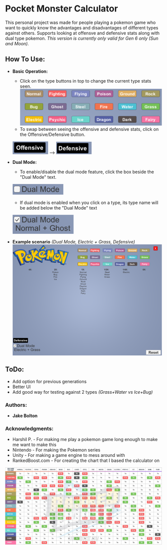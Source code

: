 # Pocket Monster Calculator
This personal project was made for people playing a pokemon game who want to quickly know the advantages and disadvantages
of different types against others. Supports looking at offensve and defensive stats along with dual type pokemon.
*This version is currently only valid for Gen 6 only (Sun and Moon).*

	
## How To Use:
- **Basic Operation:**
	- Click on the type buttons in top to change the current type stats seen. 
	![Type Buttons](https://github.com/ate134/PocketMonsterCalculator/blob/master/Assets/Materials/Pictures%20for%20GitHub/Types.PNG "Type Buttons")
	- To swap between seeing the offensive and defensive stats, click on the
	Offensive/Defensive button. 
	
	![Offensive Button](https://github.com/ate134/PocketMonsterCalculator/blob/master/Assets/Materials/Pictures%20for%20GitHub/OffensiveButton.PNG "Offensive Button")    -->    ![Defensive Button](https://github.com/ate134/PocketMonsterCalculator/blob/master/Assets/Materials/Pictures%20for%20GitHub/DefensiveButton.PNG "Defensive Button")
	
- **Dual Mode:**
	- To enable/disable the dual mode feature, click the box beside the "Dual Mode" text. 
	
	![Dual Mode Text](https://github.com/ate134/PocketMonsterCalculator/blob/master/Assets/Materials/Pictures%20for%20GitHub/DualModeToggle.PNG "Dual Mode Text")
	- If dual mode is enabled when you click on a type, its type name will be added below the 
	"Dual Mode" text 
	
	![Dual Mode with Types](https://github.com/ate134/PocketMonsterCalculator/blob/master/Assets/Materials/Pictures%20for%20GitHub/DualModeTypeNames.PNG "Dual mode with types")

- **Example scenario** *(Dual Mode, Electric + Grass, Defensive)*
	![Example screen](https://github.com/ate134/PocketMonsterCalculator/blob/master/Assets/Materials/Pictures%20for%20GitHub/Example.PNG "Example")

## ToDo:
- Add option for previous generations
- Better UI
- Add good way for testing against 2 types *(Grass+Water vs Ice+Bug)*
	
### Authors:
- **Jake Bolton**

### Acknowledgments:
- Harshil P. - For making me play a pokemon game long enough to make me want to make this
- Nintendo - For making the Pokemon series
- Unity - For making a game engine to mess around with
- RankedBoost.com - For creating the chart that I based the calculator on

![RankedBoost Type Chart](https://github.com/ate134/PocketMonsterCalculator/blob/master/Assets/Materials/sun-and-moon-type-chart-2.jpg "Pokemon Type Chart")